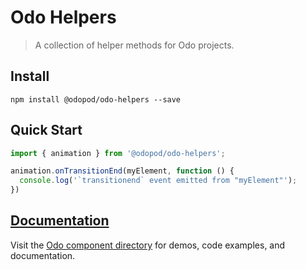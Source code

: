 # Odo Helpers

> A collection of helper methods for Odo projects.

## Install

```shell
npm install @odopod/odo-helpers --save
```

## Quick Start

```js
import { animation } from '@odopod/odo-helpers';

animation.onTransitionEnd(myElement, function () {
  console.log('`transitionend` event emitted from "myElement"');
})
```

## [Documentation][permalink]

Visit the [Odo component directory][permalink] for demos, code examples, and documentation.

[permalink]: https://odopod.github.io/odo/odo-helpers/
